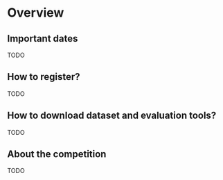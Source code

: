 # Overview

## Important dates
TODO

## How to register?
TODO

## How to download dataset and evaluation tools?
TODO

## About the competition
TODO

<!-- Does this support inline $`a^2+b^2=c^2`$ math text?

Block math?
```math
f(x) = \int_{-\infty}^\infty
    \hat f(\xi)\,e^{2 \pi i \xi x}
    \,d\xi
```


Does this support Python code?
```python
test = np.array[(1, 2, 3)]
``` -->

